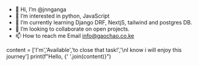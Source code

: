 - 👋 Hi, I’m @jnnganga
- 👀 I’m interested in python, JavaScript 
- 🌱 I’m currently learning Django DRF, NextjS, tailwind and postgres DB.
- 💞️ I’m looking to collaborate on open projects.
- 📫 How to reach me Email info@gaochao.co.ke

content = ['I\'m','Available','to close that task!','\nI know i will enjoy this journey']
print(f"Hello, {' '.join(content)}")

<!---
jnnganga/jnnganga is a ✨ special ✨ repository because its `README.md` (this file) appears on your GitHub profile.
You can click the Preview link to take a look at your changes.
--->
